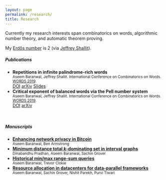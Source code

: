 ```yaml
---
layout: page
permalink: /research/
title: Research
---
```


Currently my research interests span combinatorics on words, algorithmic number theory, and automatic theorem proving.

My <a href="https://en.wikipedia.org/wiki/Erdős_number">Erdős number</a> is 2 (via <a href="https://cs.uwaterloo.ca/~shallit/">Jeffrey Shallit</a>).

##### Publications

<ul class="list-group">
  <li class="list-group-item list-group-item-action">
    <div class="row-fluid">
      <strong>Repetitions in infinite palindrome-rich words</strong>
    </div>
    <div class="row-fluid">
      <small>
        Aseem Baranwal, Jeffrey Shallit. International Conference on Combinatorics on Words.
        <a href="https://doi.org/10.1007/978-3-030-28796-2">WORDS 2019</a>.
      </small>
    </div>
    <div class="row-fluid">
      <a class="badge badge-primary btn-primary" href="https://doi.org/10.1007/978-3-030-28796-2_7">DOI</a>
      <a class="badge badge-secondary" href="https://arxiv.org/abs/1904.10028">arXiv</a>
      <a class="badge badge-dark" href="{{site.base_url}}/slides/repetitions-infinite-rich-words.pdf">Slides</a>
    </div>
  </li>
  <li class="list-group-item list-group-item-action">
    <div class="row-fluid">
      <strong>Critical exponent of balanced words via the Pell number system</strong>
    </div>
    <div class="row-fluid">
      <small>
        Aseem Baranwal, Jeffrey Shallit. International Conference on Combinatorics on Words.
        <a href="https://doi.org/10.1007/978-3-030-28796-2">WORDS 2019</a>.
      </small>
    </div>
    <div class="row-fluid">
      <a class="badge badge-primary" href="https://doi.org/10.1007/978-3-030-28796-2_6">DOI</a>
      <a class="badge badge-secondary" href="https://arxiv.org/abs/1902.00503">arXiv</a>
    </div>
  </li>
</ul>

<br>

##### Manuscripts
<ul class="list-group">
  <li class="list-group-item list-group-item-action">
    <div class="row-fluid">
      <a href="{{site.base_url}}/manuscripts/network-privacy-bitcoin.pdf">
        <strong>Enhancing network privacy in Bitcoin</strong>
      </a>
    </div>
    <div class="row-fluid">
      <small>
        Aseem Baranwal, Ben Armstrong
      </small>
      <!-- <a class="badge badge-dark" href="{{site.base_url}}/slides/network-privacy-bitcoin.pdf">Slides</a> -->
    </div>
    <div class="row-fluid">
    </div>
  </li>
  <li class="list-group-item list-group-item-action">
    <div class="row-fluid">
      <a href="{{site.base_url}}/manuscripts/dominating-set-interval-graphs.pdf">
        <strong>Minimum distance total <var>k</var>-dominating set in interval graphs</strong>
      </a>
    </div>
    <div class="row-fluid">
      <small>
        Dinabandhu Pradhan, Aseem Baranwal, Sachin Grover
      </small>
    </div>
    <div class="row-fluid">
    </div>
  </li>
  <li class="list-group-item list-group-item-action">
    <div class="row-fluid">
      <a href="{{site.base_url}}/manuscripts/historical-max-range-sum.pdf">
      <strong>Historical min/max range-sum queries</strong>
      </a>
    </div>
    <div class="row-fluid">
      <small>
        Aseem Baranwal, Trevor Clokie
      </small>
    </div>
    <div class="row-fluid">
    </div>
  </li>
  <li class="list-group-item list-group-item-action">
    <div class="row-fluid">
      <a href="{{site.base_url}}/manuscripts/bandwidth-guarantees-datacenter.pdf">
      <strong>Resource allocation in datacenters for data-parallel frameworks</strong>
      </a>
    </div>
    <div class="row-fluid">
      <small>
        Aseem Baranwal, Sachin Grover, Nishit Parekh, Purvi Tiwari
      </small>
    </div>
    <div class="row-fluid">
    </div>
  </li>
</ul>
